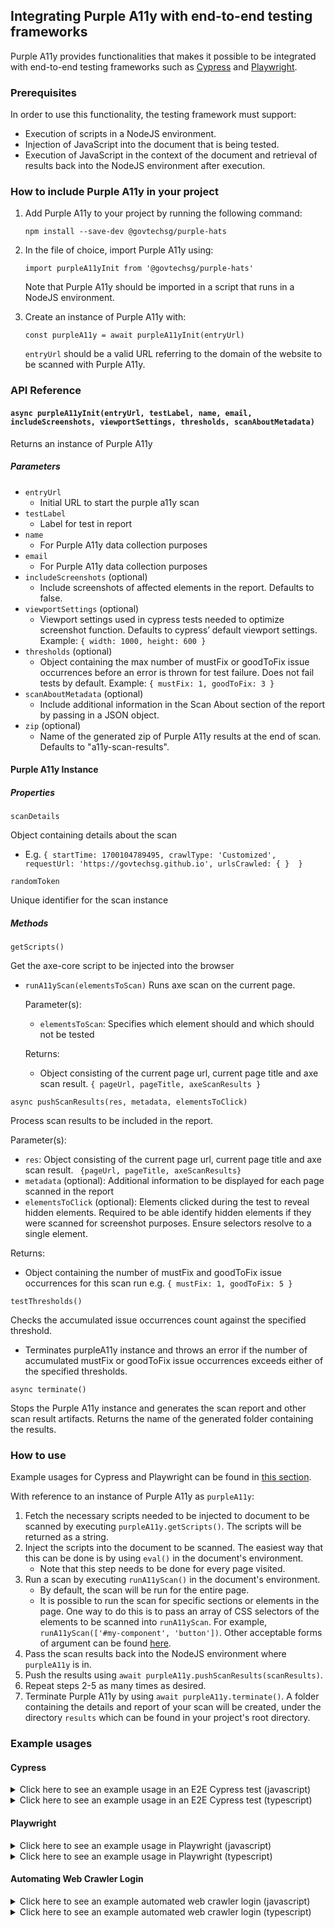 ## Integrating Purple A11y with end-to-end testing frameworks

Purple A11y provides functionalities that makes it possible to be integrated with end-to-end testing frameworks such as [Cypress](https://www.cypress.io/) and [Playwright](https://playwright.dev/).

### Prerequisites

In order to use this functionality, the testing framework must support:

- Execution of scripts in a NodeJS environment.
- Injection of JavaScript into the document that is being tested.
- Execution of JavaScript in the context of the document and retrieval of results back into the NodeJS environment after execution.

### How to include Purple A11y in your project

1. Add Purple A11y to your project by running the following command:

   `npm install --save-dev @govtechsg/purple-hats`

2. In the file of choice, import Purple A11y using:

   `import purpleA11yInit from '@govtechsg/purple-hats'`

   Note that Purple A11y should be imported in a script that runs in a NodeJS environment.

3. Create an instance of Purple A11y with:

   `const purpleA11y = await purpleA11yInit(entryUrl)`

   `entryUrl` should be a valid URL referring to the domain of the website to be scanned with Purple A11y.

### API Reference

#### `async purpleA11yInit(entryUrl, testLabel, name, email, includeScreenshots, viewportSettings, thresholds, scanAboutMetadata)`

Returns an instance of Purple A11y

##### Parameters

- `entryUrl`
  - Initial URL to start the purple a11y scan
- `testLabel`
  - Label for test in report
- `name`
  - For Purple A11y data collection purposes
- `email`
  - For Purple A11y data collection purposes
- `includeScreenshots` (optional)
  - Include screenshots of affected elements in the report. Defaults to false.
- `viewportSettings` (optional)
  - Viewport settings used in cypress tests needed to optimize screenshot function. Defaults to cypress’ default viewport settings. Example: `{ width: 1000, height: 600 }`
- `thresholds` (optional)
  - Object containing the max number of mustFix or goodToFix issue occurrences before an error is thrown for test failure. Does not fail tests by default. Example: `{ mustFix: 1, goodToFix: 3 }`
- `scanAboutMetadata` (optional)
  - Include additional information in the Scan About section of the report by passing in a JSON object.
- `zip` (optional)
  - Name of the generated zip of Purple A11y results at the end of scan. Defaults to "a11y-scan-results".

#### Purple A11y Instance

##### Properties

`scanDetails`

Object containing details about the scan

- E.g. `{
  startTime: 1700104789495,
  crawlType: 'Customized',
  requestUrl: 'https://govtechsg.github.io',
  urlsCrawled: { } 
}`

`randomToken`

Unique identifier for the scan instance

##### Methods

`getScripts()`

Get the axe-core script to be injected into the browser

- `runA11yScan(elementsToScan)`
  Runs axe scan on the current page.

  Parameter(s):

  - `elementsToScan`: Specifies which element should and which should not be tested

  Returns:

  - Object consisting of the current page url, current page title and axe scan result. `{ pageUrl, pageTitle, axeScanResults }`

`async pushScanResults(res, metadata, elementsToClick)`

Process scan results to be included in the report.

Parameter(s):

- `res`: Object consisting of the current page url, current page title and axe scan result. ` {pageUrl, pageTitle, axeScanResults}`
- `metadata` (optional): Additional information to be displayed for each page scanned in the report
- `elementsToClick` (optional): Elements clicked during the test to reveal hidden elements. Required to be able identify hidden elements if they were scanned for screenshot purposes. Ensure selectors resolve to a single element.

Returns:

- Object containing the number of mustFix and goodToFix issue occurrences for this scan run e.g. `{ mustFix: 1, goodToFix: 5 }`

`testThresholds()`

Checks the accumulated issue occurrences count against the specified threshold.

- Terminates purpleA11y instance and throws an error if the number of accumulated mustFix or goodToFix issue occurrences exceeds either of the specified thresholds.

`async terminate()`

Stops the Purple A11y instance and generates the scan report and other scan result artifacts. Returns the name of the generated folder containing the results.

### How to use

Example usages for Cypress and Playwright can be found in [this section](#example-usages).

With reference to an instance of Purple A11y as `purpleA11y`:

1. Fetch the necessary scripts needed to be injected to document to be scanned by executing `purpleA11y.getScripts()`. The scripts will be returned as a string.
2. Inject the scripts into the document to be scanned. The easiest way that this can be done is by using `eval()` in the document's environment.
   - Note that this step needs to be done for every page visited.
3. Run a scan by executing `runA11yScan()` in the document's environment.
   - By default, the scan will be run for the entire page.
   - It is possible to run the scan for specific sections or elements in the page. One way to do this is to pass an array of CSS selectors of the elements to be scanned into `runA11yScan`. For example, `runA11yScan(['#my-component', 'button'])`. Other acceptable forms of argument can be found [here](https://github.com/dequelabs/axe-core/blob/develop/doc/API.md#context-parameter).
4. Pass the scan results back into the NodeJS environment where `purpleA11y` is in.
5. Push the results using `await purpleA11y.pushScanResults(scanResults)`.
6. Repeat steps 2-5 as many times as desired.
7. Terminate Purple A11y by using `await purpleA11y.terminate()`. A folder containing the details and report of your scan will be created, under the directory `results` which can be found in your project's root directory.

### Example usages

#### Cypress

<details>
<summary>Click here to see an example usage in an E2E Cypress test (javascript)</summary>

We will be creating the following files in a demo Cypress project:

    ├── cypress
    │   ├── e2e
    │   │   └── spec.cy.js
    │   └── support
    │       └── e2e.js
    ├── cypress.config.js
    └── package.json

Create a <code>package.json</code> by running <code>npm init</code> . Accept the default options or customise it as needed.

Change the type of npm package to module by running <code>npm pkg set type="module"</code>

Install the following node dependencies by running <code>npm install cypress @govtechsg/purple-hats --save-dev </code>

Navigate to <code>node_modules/@govtechsg/purple-hats</code> and run <code>npm install</code> within the folder to install remaining Purple A11y dependencies:

    cd node_modules/@govtechsg/purple-hats
    npm install
    cd ../../..

Create <code>cypress.config.js</code> with the following contents, and change your Name, E-mail address, and boolean value for whether rule items requiring manual review in the report should be displayed below:

    import { defineConfig } from "cypress";
    import purpleA11yInit from "@govtechsg/purple-hats";

    // viewport used in tests to optimise screenshots
    const viewportSettings = { width: 1920, height: 1040 };
    // specifies the number of occurrences before error is thrown for test failure
    const thresholds = { mustFix: 20, goodToFix: 25 };
    // additional information to include in the "Scan About" section of the report
    const scanAboutMetadata = { browser: 'Chrome (Desktop)' };
    // name of the generated zip of the results at the end of scan
    const resultsZipName = "a11y-scan-results"

    const purpleA11y = await purpleA11yInit(
        "https://govtechsg.github.io", // initial url to start scan
        "Demo Cypress Scan", // label for test
        "Your Name",
        "email@domain.com",
        true, // include screenshots of affected elements in the report
        viewportSettings,
        thresholds,
        scanAboutMetadata,
        resultsZipName
    );

    export default defineConfig({
        taskTimeout: 120000, // need to extend as screenshot function requires some time
        viewportHeight: viewportSettings.height,
        viewportWidth: viewportSettings.width,
        e2e: {
            setupNodeEvents(on, _config) {
                on("task", {
                    getPurpleA11yScripts() {
                        return purpleA11y.getScripts();
                    },
                    async pushPurpleA11yScanResults({res, metadata, elementsToClick}) {
                        return await purpleA11y.pushScanResults(res, metadata, elementsToClick);
                    },
                    returnResultsDir() {
                        return `results/${purpleA11y.randomToken}_${purpleA11y.scanDetails.urlsCrawled.scanned.length}pages/report.html`;
                    },
                    finishPurpleA11yTestCase() {
                        purpleA11y.testThresholds();
                        return null;
                    },
                    async terminatePurpleA11y() {
                        return await purpleA11y.terminate();
                    },
                });
            },
        },
    });

Create a sub-folder and file <code>cypress/support/e2e.js</code> with the following contents:

    Cypress.Commands.add("injectPurpleA11yScripts", () => {
        cy.task("getPurpleA11yScripts").then((s) => {
            cy.window().then((win) => {
                win.eval(s);
            });
        });
    });

    Cypress.Commands.add("runPurpleA11yScan", (items={}) => {
        cy.window().then(async (win) => {
            const { elementsToScan, elementsToClick, metadata } = items;
            const res = await win.runA11yScan(elementsToScan);
            cy.task("pushPurpleA11yScanResults", {res, metadata, elementsToClick}).then((count) => { return count });
            cy.task("finishPurpleA11yTestCase"); // test the accumulated number of issue occurrences against specified thresholds. If exceed, terminate purpleA11y instance.
        });
    });

    Cypress.Commands.add("terminatePurpleA11y", () => {
        cy.task("terminatePurpleA11y");
    });

Create <code>cypress/e2e/spec.cy.js</code> with the following contents:

    describe("template spec", () => {
        it("should run purple A11y", () => {
            cy.visit(
                "https://govtechsg.github.io/purple-banner-embeds/purple-integrated-scan-example.htm"
            );
            cy.injectPurpleA11yScripts();
            cy.runPurpleA11yScan();
             cy.get("button[onclick=\"toggleSecondSection()\"]").click();
            // Run a scan on <input> and <button> elements
            cy.runPurpleA11yScan({
                elementsToScan: ["input", "button"],
                elementsToClick: ["button[onclick=\"toggleSecondSection()\"]"],
                metadata: "Clicked button"
            });

            cy.terminatePurpleA11y();
        });
    });

Run your test with <code>npx cypress run</code>.  
You will see Purple A11y results generated in <code>results</code> folder.

</details>
<details>
<summary>Click here to see an example usage in an E2E Cypress test (typescript)</summary>

We will be creating the following files in a demo Cypress project:

    ├── cypress.config.ts
    ├── cypress.d.ts
    ├── package.json
    ├── src
    │   └── cypress
    │       ├── e2e
    │       │   └── spec.cy.ts
    │       └── support
    │           └── e2e.ts
    └── tsconfig.json

Create a <code>package.json</code> by running <code>npm init</code> . Accept the default options or customise it as needed.

Change the type of npm package to module by running <code>npm pkg set type="module"</code>

Install the following node dependencies by running <code>npm install cypress @types/cypress @govtechsg/purple-hats typescript --save-dev </code>

Create a <code>tsconfig.json</code> in the root directory and add the following:
```
{
"compilerOptions": {
"outDir": "./dist",
"allowJs": true,
"target": "es2021",
"module": "nodenext",
"rootDir": "./src",
"skipLibCheck": true,
"types": ["cypress"]
},
"include": ["./src/**/*", "cypress.d.ts"]
}
```

Navigate to <code>node_modules/@govtechsg/purple-hats</code> and run <code>npm install</code> within the folder to install remaining Purple A11y dependencies:

    cd node_modules/@govtechsg/purple-hats
    npm install
    cd ../../..

Create <code>cypress.config.ts</code> with the following contents, and change your Name, E-mail address, and boolean value for whether rule items requiring manual review in the report should be displayed below:

    import { defineConfig } from "cypress";
    import purpleA11yInit from "@govtechsg/purple-hats";

    interface ViewportSettings {
        width: number;
        height: number;
    }

    interface Thresholds {
        mustFix: number;
        goodToFix: number;
    }

    interface ScanAboutMetadata {
        browser: string;
    }

    // viewport used in tests to optimise screenshots
    const viewportSettings: ViewportSettings = { width: 1920, height: 1040 };
    // specifies the number of occurrences before error is thrown for test failure
    const thresholds: Thresholds = { mustFix: 20, goodToFix: 20 };
    // additional information to include in the "Scan About" section of the report
    const scanAboutMetadata: ScanAboutMetadata = { browser: 'Chrome (Desktop)' };
    // name of the generated zip of the results at the end of scan
    const resultsZipName: string = "a11y-scan-results"

    const purpleA11y = await purpleA11yInit(
        "https://govtechsg.github.io", // initial url to start scan
        "Demo Cypress Scan", // label for test
        "Your Name",
        "email@domain.com",
        true, // include screenshots of affected elements in the report
        viewportSettings,
        thresholds,
        scanAboutMetadata,
        resultsZipName
    );

    export default defineConfig({
        taskTimeout: 120000, // need to extend as screenshot function requires some time
        viewportHeight: viewportSettings.height,
        viewportWidth: viewportSettings.width,
        e2e: {
            setupNodeEvents(on, _config) {
                on("task", {
                    getPurpleA11yScripts(): string {
                        return purpleA11y.getScripts();
                    },
                    async pushPurpleA11yScanResults({res, metadata, elementsToClick}: { res: any, metadata: any, elementsToClick: any[] }): Promise<{ mustFix: number, goodToFix: number }> {
                        return await purpleA11y.pushScanResults(res, metadata, elementsToClick);
                    },
                    returnResultsDir(): string {
                        return `results/${purpleA11y.randomToken}_${purpleA11y.scanDetails.urlsCrawled.scanned.length}pages/reports/report.html`;
                    },
                    finishPurpleA11yTestCase(): null {
                        purpleA11y.testThresholds();
                        return null;
                    },
                    async terminatePurpleA11y(): Promise<string> {
                        return await purpleA11y.terminate();
                    },
                });
            },
            supportFile: 'dist/cypress/support/e2e.js',
            specPattern: 'dist/cypress/e2e/**/*.cy.{js,jsx,ts,tsx}',
        },
    });

Create a sub-folder and file <code>src/cypress/support/e2e.ts</code> with the following contents:

    Cypress.Commands.add("injectPurpleA11yScripts", () => {
        cy.task("getPurpleA11yScripts").then((s: string) => {
            cy.window().then((win) => {
                win.eval(s);
            });
        });
    });

    Cypress.Commands.add("runPurpleA11yScan", (items={}) => {
        cy.window().then(async (win) => {
            const { elementsToScan, elementsToClick, metadata } = items;
            const res = await win.runA11yScan(elementsToScan);
            cy.task("pushPurpleA11yScanResults", {res, metadata, elementsToClick}).then((count) => { return count });
            cy.task("finishPurpleA11yTestCase"); // test the accumulated number of issue occurrences against specified thresholds. If exceed, terminate purpleA11y instance.
        });
    });

    Cypress.Commands.add("terminatePurpleA11y", () => {
        cy.task("terminatePurpleA11y");
    });

Create <code>src/cypress/e2e/spec.cy.ts</code> with the following contents:

    describe("template spec", () => {
        it("should run purple A11y", () => {
            cy.visit(
                "https://govtechsg.github.io/purple-banner-embeds/purple-integrated-scan-example.htm"
            );
            cy.injectPurpleA11yScripts();
            cy.runPurpleA11yScan();
             cy.get("button[onclick=\"toggleSecondSection()\"]").click();
            // Run a scan on <input> and <button> elements
            cy.runPurpleA11yScan({
                elementsToScan: ["input", "button"],
                elementsToClick: ["button[onclick=\"toggleSecondSection()\"]"],
                metadata: "Clicked button"
            });

            cy.terminatePurpleA11y();
        });
    });

Create <code>cypress.d.ts</code> in the root directory with the following contents:
```
declare namespace Cypress {
  interface Chainable<Subject> {
    injectPurpleA11yScripts(): Chainable<void>;
    runPurpleA11yScan(options?: PurpleA11yScanOptions): Chainable<void>;
    terminatePurpleA11y(): Chainable<any>;
  }

  interface PurpleA11yScanOptions {
    elementsToScan?: string[];
    elementsToClick?: string[];
    metadata?: string;
  }
}

interface Window {
  runA11yScan: (elementsToScan?: string[]) => Promise<any>;
}
```

Compile your typescript code with <code>npx tsc</code>.  
Run your test with <code>npx cypress run</code>.

You will see Purple A11y results generated in <code>results</code> folder.

</details>

#### Playwright

<details>
    <summary>Click here to see an example usage in Playwright (javascript)</summary>

Create a <code>package.json</code> by running <code>npm init</code> . Accept the default options or customise it as needed.

Change the type of npm package to module by running <code>npm pkg set type="module"</code>

Install the following node dependencies by running <code>npm install playwright @govtechsg/purple-hats --save-dev</code> and <code>npx playwright install</code>

Navigate to <code>node_modules/@govtechsg/purple-hats</code> and run <code>npm install</code> within the folder to install remaining Purple A11y dependencies:

    cd node_modules/@govtechsg/purple-hats
    npm install
    cd ../../..

On your project's root folder, create a Playwright test file <code>purpleA11y-playwright-demo.js</code>:

    import { chromium } from "playwright";
    import purpleA11yInit from "@govtechsg/purple-hats";

    // viewport used in tests to optimise screenshots
    const viewportSettings = { width: 1920, height: 1040 };
    // specifies the number of occurrences before error is thrown for test failure
    const thresholds = { mustFix: 20, goodToFix: 25 };
    // additional information to include in the "Scan About" section of the report
    const scanAboutMetadata = { browser: 'Chrome (Desktop)' };

    const purpleA11y = await purpleA11yInit(
        "https://govtechsg.github.io", // initial url to start scan
        "Demo Playwright Scan", // label for test
        "Your Name",
        "email@domain.com",
        true, // include screenshots of affected elements in the report
        viewportSettings,
        thresholds,
        scanAboutMetadata,
    );

    (async () => {
        const browser = await chromium.launch({
            headless: false,
        });
        const context = await browser.newContext();
        const page = await context.newPage();

        const runPurpleA11yScan = async (elementsToScan) => {
            const scanRes = await page.evaluate(
                async elementsToScan => await runA11yScan(elementsToScan),
                elementsToScan,
            );
            await purpleA11y.pushScanResults(scanRes);
            purpleA11y.testThresholds(); // test the accumulated number of issue occurrences against specified thresholds. If exceed, terminate purpleA11y instance.
        };

        await page.goto('https://govtechsg.github.io/purple-banner-embeds/purple-integrated-scan-example.htm');
        await page.evaluate(purpleA11y.getScripts());
        await runPurpleA11yScan();

        await page.getByRole('button', { name: 'Click Me' }).click();
        // Run a scan on <input> and <button> elements
        await runPurpleA11yScan(['input', 'button'])


        // ---------------------
        await context.close();
        await browser.close();
        await purpleA11y.terminate();
    })();

Run your test with <code>node purpleA11y-playwright-demo.js</code> .

You will see Purple A11y results generated in <code>results</code> folder.

</details>
<details>
    <summary>Click here to see an example usage in Playwright (typescript)</summary>

Create a <code>package.json</code> by running <code>npm init</code> . Accept the default options or customise it as needed.

Change the type of npm package to module by running <code>npm pkg set type="module"</code>

Install the following node dependencies by running <code>npm install playwright @govtechsg/purple-hats typescript --save-dev</code> and <code>npx playwright install</code>

Create a <code>tsconfig.json</code> in the root directory and add the following:
```
{
"compilerOptions": {
"outDir": "./dist",
"allowJs": true,
"target": "es2021",
"module": "nodenext",
"rootDir": "./src",
"skipLibCheck": true
},
"include": ["./src/**/*"]
}
```

Navigate to <code>node_modules/@govtechsg/purple-hats</code> and run <code>npm install</code> within the folder to install remaining Purple A11y dependencies:

    cd node_modules/@govtechsg/purple-hats
    npm install
    cd ../../..

Create a sub-folder and Playwright test file <code>src/purpleA11y-playwright-demo.ts</code> with the following contents:

    import { Browser, BrowserContext, Page, chromium } from "playwright";
    import purpleA11yInit from "@govtechsg/purple-hats";

    declare const runA11yScan: (elementsToScan?: string[]) => Promise<any>;

    interface ViewportSettings {
        width: number;
        height: number;
    }

    interface Thresholds {
        mustFix: number;
        goodToFix: number;
    }

    interface ScanAboutMetadata {
        browser: string;
    }

    // viewport used in tests to optimise screenshots
    const viewportSettings: ViewportSettings = { width: 1920, height: 1040 };
    // specifies the number of occurrences before error is thrown for test failure
    const thresholds: Thresholds = { mustFix: 20, goodToFix: 25 };
    // additional information to include in the "Scan About" section of the report
    const scanAboutMetadata: ScanAboutMetadata = { browser: 'Chrome (Desktop)' };

    const purpleA11y = await purpleA11yInit(
        "https://govtechsg.github.io", // initial url to start scan
        "Demo Playwright Scan", // label for test
        "Your Name",
        "email@domain.com",
        true, // include screenshots of affected elements in the report
        viewportSettings,
        thresholds,
        scanAboutMetadata,
    );

    (async () => {
        const browser: Browser = await chromium.launch({
            headless: false,
        });
        const context: BrowserContext = await browser.newContext();
        const page: Page = await context.newPage();

        const runPurpleA11yScan = async (elementsToScan?: string[]) => {
            const scanRes = await page.evaluate(
                async elementsToScan => await runA11yScan(elementsToScan),
                elementsToScan,
            );
            await purpleA11y.pushScanResults(scanRes);
            purpleA11y.testThresholds(); // test the accumulated number of issue occurrences against specified thresholds. If exceed, terminate purpleA11y instance.
        };

        await page.goto('https://govtechsg.github.io/purple-banner-embeds/purple-integrated-scan-example.htm');
        await page.evaluate(purpleA11y.getScripts());
        await runPurpleA11yScan();

        await page.getByRole('button', { name: 'Click Me' }).click();
        // Run a scan on <input> and <button> elements
        await runPurpleA11yScan(['input', 'button'])


        // ---------------------
        await context.close();
        await browser.close();
        await purpleA11y.terminate();
    })();

Compile your typescript code with <code>npx tsc</code>.  
Run your test with <code>node dist/purpleA11y-playwright-demo.js</code>.

You will see Purple A11y results generated in <code>results</code> folder.

</details>

#### Automating Web Crawler Login

<details>
    <summary>Click here to see an example automated web crawler login (javascript)</summary>
<code>automated-web-crawler-login.js</code>:
   
    import { chromium } from 'playwright';
    import { exec } from 'child_process';

    const loginAndCaptureHeaders = async (url, email, password) => {
        const browser = await chromium.launch({ headless: true });
        const page = await browser.newPage();

        await page.goto(url);
        await page.fill('input[name="email"]', email);
        await page.fill('input[name="password"]', password);

        const [response] = await Promise.all([
            page.waitForNavigation(),
            page.click('input[type="submit"]'),
        ]);

        // Format cookie retrieved from page
        const formatCookies = cookies => {
            return cookies.map(cookie => `cookie ${cookie.name}=${cookie.value}`).join('; ');
        };

        // Retrieve cookies after login
        let cookies = await page.context().cookies();
        const formattedCookies = formatCookies(cookies);

        // Close browser
        await browser.close();

        return formattedCookies;
    };

    const runPurpleA11yScan = command => {
        exec(command, (error, stdout, stderr) => {
            if (error) {
                console.error(`Error: ${error.message}`);
                return;
            }
            if (stderr) {
                console.error(stderr);
            }
            console.log(stdout);
        });
    };

    const runScript = () => {
        loginAndCaptureHeaders(
            // Test example with authenticationtest.com
            'https://authenticationtest.com/simpleFormAuth/',
            'simpleForm@authenticationtest.com',
            'pa$$w0rd',
        )
            .then(formattedCookies => {
                console.log('Cookies retrieved.\n');
                // where -m "..." are the headers needed in the format "header1 value1, header2 value2" etc
                // where -u ".../loginSuccess/" is the destination page after login
                const command = `npm run cli -- -c website -u "https://authenticationtest.com/loginSuccess/" -p 1 -k "Your Name:email@domain.com" -m "${formattedCookies}"`;
                console.log(`Executing PurpleA11y scan command:\n> ${command}\n`);
                runPurpleA11yScan(command);
            })
            .catch(err => {
                console.error('Error:', err);
            });
    };

    runScript();

</details>
<details>
    <summary>Click here to see an example automated web crawler login (typescript)</summary>
<code>automated-web-crawler-login.ts</code>:
   
    import { chromium, Browser, Page, Cookie } from 'playwright';
    import { exec } from 'child_process';

    const loginAndCaptureHeaders = async (url: string, email: string, password: string): Promise<string> => {
        const browser: Browser = await chromium.launch({ headless: true });
        const page: Page = await browser.newPage();

        await page.goto(url);
        await page.fill('input[name="email"]', email);
        await page.fill('input[name="password"]', password);

        const [response] = await Promise.all([
            page.waitForNavigation(),
            page.click('input[type="submit"]'),
        ]);

        // Format cookie retrieved from page
        const formatCookies = (cookies: Cookie[]): string => {
            return cookies.map(cookie => `cookie ${cookie.name}=${cookie.value}`).join('; ');
        };

        // Retrieve cookies after login
        let cookies: Cookie[] = await page.context().cookies();
        const formattedCookies: string = formatCookies(cookies);

        // Close browser
        await browser.close();

        return formattedCookies;
    };

    const runPurpleA11yScan = (command: string): void => {
        exec(command, (error, stdout, stderr) => {
            if (error) {
                console.error(`Error: ${error.message}`);
                return;
            }
            if (stderr) {
                console.error(stderr);
            }
            console.log(stdout);
        });
    };

    const runScript = (): void => {
        loginAndCaptureHeaders(
            // Test example with authenticationtest.com
            'https://authenticationtest.com/simpleFormAuth/',
            'simpleForm@authenticationtest.com',
            'pa$$w0rd',
        )
            .then((formattedCookies: string) => {
                console.log('Cookies retrieved.\n');
                // where -m "..." are the headers needed in the format "header1 value1, header2 value2" etc
                // where -u ".../loginSuccess/" is the destination page after login
                const command: string = `npm run cli -- -c website -u "https://authenticationtest.com/loginSuccess/" -p 1 -k "Your Name:email@domain.com" -m "${formattedCookies}"`;
                console.log(`Executing PurpleA11y scan command:\n> ${command}\n`);
                runPurpleA11yScan(command);
            })
            .catch((err: Error) => {
                console.error('Error:', err);
            });
    };

    runScript();   

</details>
